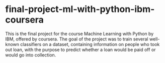 # final-project-ml-with-python-ibm-coursera
This is the final project for the course Machine Learning with Python by IBM, offered by coursera. The goal of the project was to train several well-known classifiers on a dataset, containing information on people who took out loan, with the purpose to predict whether a loan would be paid off or would go into collection. 
